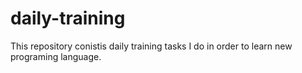 # daily-training
This repository conistis daily training tasks I do in order to learn new programing language.
